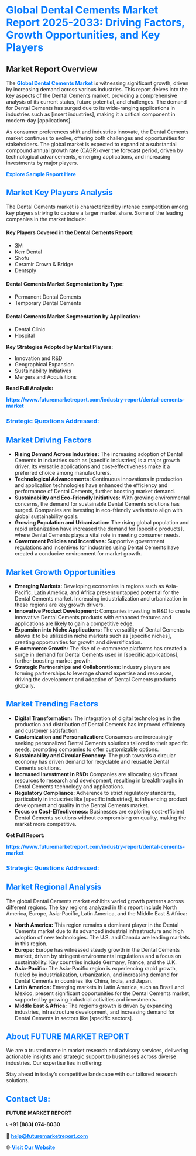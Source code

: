 <h1 style="color: #007BFF;">Global Dental Cements Market Report 2025-2033: Driving Factors, Growth Opportunities, and Key Players</h1>

<section id="overview">
<h2>Market Report Overview</h2>
<p>The <a href="https://www.futuremarketreport.com/industry-report/dental-cements-market" style="color: #007BFF; text-decoration: none;"><strong>Global Dental Cements Market</strong></a> is witnessing significant growth, driven by increasing demand across various industries. This report delves into the key aspects of the Dental Cements market, providing a comprehensive analysis of its current status, future potential, and challenges. The demand for Dental Cements has surged due to its wide-ranging applications in industries such as [insert industries], making it a critical component in modern-day [applications].</p>
<p>As consumer preferences shift and industries innovate, the Dental Cements market continues to evolve, offering both challenges and opportunities for stakeholders. The global market is expected to expand at a substantial compound annual growth rate (CAGR) over the forecast period, driven by technological advancements, emerging applications, and increasing investments by major players.</p>
</section>

<section id="overview">
<p><a href="https://www.futuremarketreport.com/request-sample/reportId=83689" style="color: #007BFF; text-decoration: none;"><strong>Explore Sample Report Here</strong></a></p>
</section>

<section id="key-players">
<h2 style="color: #007BFF;">Market Key Players Analysis</h2>
<p>The Dental Cements market is characterized by intense competition among key players striving to capture a larger market share. Some of the leading companies in the market include:</p>
<h4>Key Players Covered in the Dental Cements Report:</h4>
<ul><li>3M</li><li>Kerr Dental</li><li>Shofu</li><li>Ceramir Crown &amp; Bridge</li><li>Dentsply</li></ul>
<h4>Dental Cements Market Segmentation by Type:</h4>
<ul><li>Permanent Dental Cements</li><li>Temporary Dental Cements</li></ul>

<h4>Dental Cements Market Segmentation by Application:</h4>
<ul><li>Dental Clinic</li><li>Hospital</li></ul>
<p><strong>Key Strategies Adopted by Market Players:</strong></p>
<ul>
<li>Innovation and R&D</li>
<li>Geographical Expansion</li>
<li>Sustainability Initiatives</li>
<li>Mergers and Acquisitions</li>
</ul>
</section>

<section>
<p><strong>Read Full Analysis: </strong></p><a href="https://www.futuremarketreport.com/industry-report/dental-cements-market" style="color: #007BFF; text-decoration: none;"><strong>https://www.futuremarketreport.com/industry-report/dental-cements-market</strong></a>
<h3 style="color: #007BFF;">Strategic Questions Addressed:</h3>
</section>

<section id="driving-factors">
<h2 style="color: #007BFF;">Market Driving Factors</h2>
<ul>
<li><strong>Rising Demand Across Industries:</strong> The increasing adoption of Dental Cements in industries such as [specific industries] is a major growth driver. Its versatile applications and cost-effectiveness make it a preferred choice among manufacturers.</li>
<li><strong>Technological Advancements:</strong> Continuous innovations in production and application technologies have enhanced the efficiency and performance of Dental Cements, further boosting market demand.</li>
<li><strong>Sustainability and Eco-Friendly Initiatives:</strong> With growing environmental concerns, the demand for sustainable Dental Cements solutions has surged. Companies are investing in eco-friendly variants to align with global sustainability goals.</li>
<li><strong>Growing Population and Urbanization:</strong> The rising global population and rapid urbanization have increased the demand for [specific products], where Dental Cements plays a vital role in meeting consumer needs.</li>
<li><strong>Government Policies and Incentives:</strong> Supportive government regulations and incentives for industries using Dental Cements have created a conducive environment for market growth.</li>
</ul>
</section>

<section id="growth-opportunities">
<h2 style="color: #007BFF;">Market Growth Opportunities</h2>
<ul>
<li><strong>Emerging Markets:</strong> Developing economies in regions such as Asia-Pacific, Latin America, and Africa present untapped potential for the Dental Cements market. Increasing industrialization and urbanization in these regions are key growth drivers.</li>
<li><strong>Innovative Product Development:</strong> Companies investing in R&D to create innovative Dental Cements products with enhanced features and applications are likely to gain a competitive edge.</li>
<li><strong>Expansion into Niche Applications:</strong> The versatility of Dental Cements allows it to be utilized in niche markets such as [specific niches], creating opportunities for growth and diversification.</li>
<li><strong>E-commerce Growth:</strong> The rise of e-commerce platforms has created a surge in demand for Dental Cements used in [specific applications], further boosting market growth.</li>
<li><strong>Strategic Partnerships and Collaborations:</strong> Industry players are forming partnerships to leverage shared expertise and resources, driving the development and adoption of Dental Cements products globally.</li>
</ul>
</section>

<section id="trending-factors">
<h2 style="color: #007BFF;">Market Trending Factors</h2>
<ul>
<li><strong>Digital Transformation:</strong> The integration of digital technologies in the production and distribution of Dental Cements has improved efficiency and customer satisfaction.</li>
<li><strong>Customization and Personalization:</strong> Consumers are increasingly seeking personalized Dental Cements solutions tailored to their specific needs, prompting companies to offer customizable options.</li>
<li><strong>Sustainability and Circular Economy:</strong> The push towards a circular economy has driven demand for recyclable and reusable Dental Cements solutions.</li>
<li><strong>Increased Investment in R&D:</strong> Companies are allocating significant resources to research and development, resulting in breakthroughs in Dental Cements technology and applications.</li>
<li><strong>Regulatory Compliance:</strong> Adherence to strict regulatory standards, particularly in industries like [specific industries], is influencing product development and quality in the Dental Cements market.</li>
<li><strong>Focus on Cost-Effectiveness:</strong> Businesses are exploring cost-efficient Dental Cements solutions without compromising on quality, making the market more competitive.</li>
</ul>
</section>

<section>
<p><strong>Get Full Report: </strong></p><a href="https://www.futuremarketreport.com/industry-report/dental-cements-market" style="color: #007BFF; text-decoration: none;"><strong>https://www.futuremarketreport.com/industry-report/dental-cements-market</strong></a>
<h3 style="color: #007BFF;">Strategic Questions Addressed:</h3>
</section>


<section id="regional-analysis">
<h2 style="color: #007BFF;">Market Regional Analysis</h2>
<p>The global Dental Cements market exhibits varied growth patterns across different regions. The key regions analyzed in this report include North America, Europe, Asia-Pacific, Latin America, and the Middle East & Africa:</p>
<ul>
<li><strong>North America:</strong> This region remains a dominant player in the Dental Cements market due to its advanced industrial infrastructure and high adoption of new technologies. The U.S. and Canada are leading markets in this region.</li>
<li><strong>Europe:</strong> Europe has witnessed steady growth in the Dental Cements market, driven by stringent environmental regulations and a focus on sustainability. Key countries include Germany, France, and the U.K.</li>
<li><strong>Asia-Pacific:</strong> The Asia-Pacific region is experiencing rapid growth, fueled by industrialization, urbanization, and increasing demand for Dental Cements in countries like China, India, and Japan.</li>
<li><strong>Latin America:</strong> Emerging markets in Latin America, such as Brazil and Mexico, present significant opportunities for the Dental Cements market, supported by growing industrial activities and investments.</li>
<li><strong>Middle East & Africa:</strong> The region’s growth is driven by expanding industries, infrastructure development, and increasing demand for Dental Cements in sectors like [specific sectors].</li>
</ul>
</section>

<footer>
<h2 style="color: #007BFF;">About FUTURE MARKET REPORT</h2>
<p>We are a trusted name in market research and advisory services, delivering actionable insights and strategic support to businesses across diverse industries. Our expertise lies in offering:</p>

<p>Stay ahead in today’s competitive landscape with our tailored research solutions.</p>

<h2 style="color: #007BFF;">Contact Us:</h2>
<p><strong>FUTURE MARKET REPORT</strong></p>
<p>📞 <strong>+91 (883) 074-8030</strong></p>
<p>📧 <strong><a href="mailto:help@futuremarketreport.com" style="color: #007BFF;">help@futuremarketreport.com</a></strong></p>
<p>🌐 <strong><a href="https://www.futuremarketreport.com/" style="color: #007BFF;">Visit Our Website</a></strong></p>
</footer>